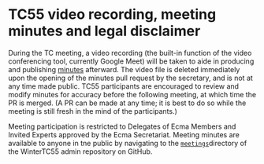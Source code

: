 # TC55 video recording, meeting minutes and legal disclaimer

During the TC meeting, a video recording (the built-in function of the video conferencing tool, currently Google Meet)
will be taken to aide in producing and publishing [minutes] afterward. The video file is deleted immediately upon the
opening of the minutes pull request by the secretary, and is not at any time made public. TC55 participants are
encouraged to review and modify minutes for accuracy before the following meeting, at which time the PR is merged. (A PR
can be made at any time; it is best to do so while the meeting is still fresh in the mind of the participants.)

Meeting participation is restricted to Delegates of Ecma Members and Invited Experts approved by the Ecma Secretariat.
Meeting minutes are available to anyone in tne public by navigating to the [`meetings`][minutes]directory of the
WinterTC55 admin repository on GitHub.

[minutes]: https://github.com/WinterTC55/admin/tree/main/meetings